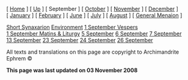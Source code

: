 \[ [Home](index.md) \] \[ [Up](menaion.md) \] \[ September \] \[ [October](oct-int.md) \] \[ [November](nov-int.md) \] \[ [December](dec-int.md) \] \[ [January](jan-int.md) \] \[ [February](february.md) \] \[ [June](Menaion-June.md) \] \[ [July](july1.md) \] \[ [August](aug.md) \] \[ [General Menaion](general.md) \]

[Short Synaxarion](syn-sep01.md) [Environment](environm.md) [1 September Vespers](sep01e.md) [1 September Matins & Liturgy](sep01ml.md) [5 September](05sep.md) [6 September](6_september.md) [7 September](07sep.md) [13 September](13sep.md) [23 September](23sept.md) [24 September](24sept.md) [26 September](26_september.md)

All texts and translations on this page are copyright to Archimandrite Ephrem ©

**This page was last updated on 03 November 2008**
